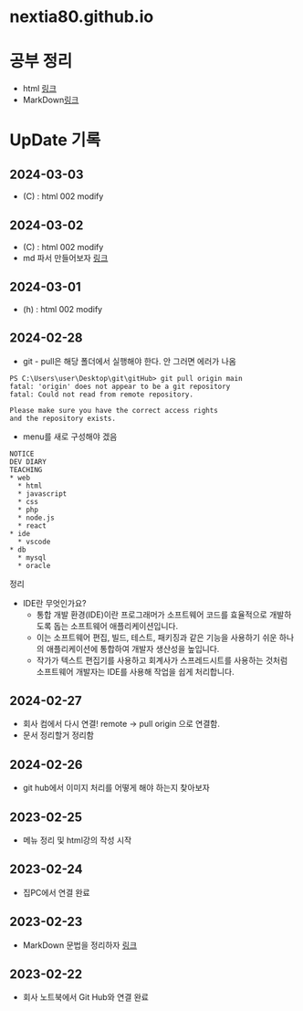 # nextia80.github.io

# 공부 정리
* html [링크](./html/html.md)
* MarkDown[링크](./markdown.md)


# UpDate 기록
## 2024-03-03
* (C) : html 002 modify

## 2024-03-02
* (C) : html 002 modify
* md 파서 만들어보자 [링크](https://jung-max.github.io/2019/09/27/Web-Javascript-MarkDown%EA%B5%AC%ED%98%84/)

## 2024-03-01
* (h) : html 002 modify

## 2024-02-28
* git - pull은 해당 폴더에서 실행해야 한다. 안 그러면 에러가 나옴
```shell
PS C:\Users\user\Desktop\git\gitHub> git pull origin main
fatal: 'origin' does not appear to be a git repository
fatal: Could not read from remote repository.

Please make sure you have the correct access rights
and the repository exists.
```

* menu를 새로 구성해야 겠음
```
NOTICE
DEV DIARY
TEACHING
* web
  * html
  * javascript
  * css
  * php
  * node.js
  * react
* ide
  * vscode
* db
  * mysql
  * oracle
```

정리
* IDE란 무엇인가요?
  * 통합 개발 환경(IDE)이란 프로그래머가 소프트웨어 코드를 효율적으로 개발하도록 돕는 소프트웨어 애플리케이션입니다. 
  * 이는 소프트웨어 편집, 빌드, 테스트, 패키징과 같은 기능을 사용하기 쉬운 하나의 애플리케이션에 통합하여 개발자 생산성을 높입니다. 
  * 작가가 텍스트 편집기를 사용하고 회계사가 스프레드시트를 사용하는 것처럼 소프트웨어 개발자는 IDE를 사용해 작업을 쉽게 처리합니다.

## 2024-02-27
* 회사 컴에서 다시 연결!
  remote -> pull origin 으로 연결함.
* 문서 정리할거 정리함
## 2024-02-26
* git hub에서 이미지 처리를 어떻게 해야 하는지 찾아보자

## 2023-02-25
* 메뉴 정리 및 html강의 작성 시작

## 2023-02-24
* 집PC에서 연결 완료

## 2023-02-23
* MarkDown 문법을 정리하자 [링크](./markdown.md)

## 2023-02-22
* 회사 노트북에서 Git Hub와 연결 완료